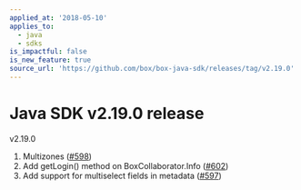 ```yaml
---
applied_at: '2018-05-10'
applies_to:
  - java
  - sdks
is_impactful: false
is_new_feature: true
source_url: 'https://github.com/box/box-java-sdk/releases/tag/v2.19.0'
---
```


# Java SDK v2.19.0 release

v2.19.0
1. Multizones ([#598](https://github.com/box/box-java-sdk/pull/598))
2. Add getLogin() method on BoxCollaborator.Info ([#602](https://github.com/box/box-java-sdk/pull/602))
3. Add support for multiselect fields in metadata ([#597](https://github.com/box/box-java-sdk/pull/597))

